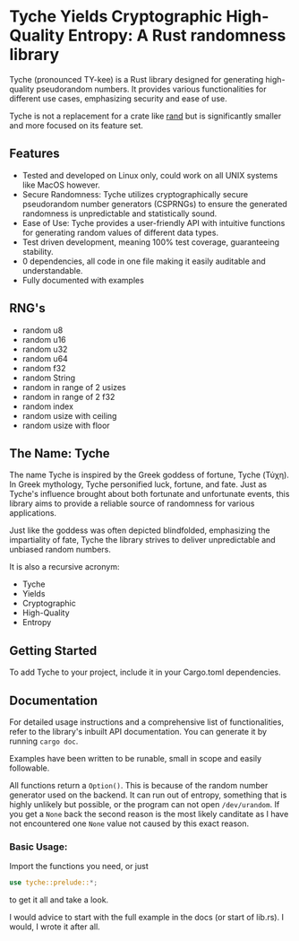 # Tyche Yields Cryptographic High-Quality Entropy: A Rust randomness library

Tyche (pronounced TY-kee) is a Rust library designed for generating high-quality pseudorandom numbers. It provides various functionalities for different use cases, emphasizing security and ease of use.

Tyche is not a replacement for a crate like [rand](https://crates.io/crates/rand) but is significantly smaller and more focused on its feature set.

## Features

- Tested and developed on Linux only, could work on all UNIX systems like MacOS however.
- Secure Randomness: Tyche utilizes cryptographically secure pseudorandom number generators (CSPRNGs) to ensure the generated randomness is unpredictable and statistically sound.
- Ease of Use: Tyche provides a user-friendly API with intuitive functions for generating random values of different data types.
- Test driven development, meaning 100% test coverage, guaranteeing stability.
- 0 dependencies, all code in one file making it easily auditable and understandable.
- Fully documented with examples

## RNG's

- random u8
- random u16
- random u32
- random u64
- random f32
- random String
- random in range of 2 usizes
- random in range of 2 f32
- random index
- random usize with ceiling
- random usize with floor

## The Name: Tyche

The name Tyche is inspired by the Greek goddess of fortune, Tyche (Τύχη). In Greek mythology, Tyche personified luck, fortune, and fate. Just as Tyche's influence brought about both fortunate and unfortunate events, this library aims to provide a reliable source of randomness for various applications.

Just like the goddess was often depicted blindfolded, emphasizing the impartiality of fate, Tyche the library strives to deliver unpredictable and unbiased random numbers.

It is also a recursive acronym:

- Tyche
- Yields
- Cryptographic
- High-Quality
- Entropy

## Getting Started

To add Tyche to your project, include it in your Cargo.toml dependencies.

## Documentation

For detailed usage instructions and a comprehensive list of functionalities, refer to the library's inbuilt API documentation. You can generate it by running ```cargo doc```.

Examples have been written to be runable, small in scope and easily followable.

All functions return a `Option()`. This is because of the random number generator used on the backend. It can run out of entropy, something that is highly unlikely but possible, or the program can not open `/dev/urandom`. If you get a `None` back the second reason is the most likely canditate as I have not encountered one `None` value not caused by this exact reason.

### Basic Usage:

Import the functions you need, or just 
```rust
use tyche::prelude::*;

```
to get it all and take a look.

I would advice to start with the full example in the docs (or start of lib.rs). I would, I wrote it after all.

